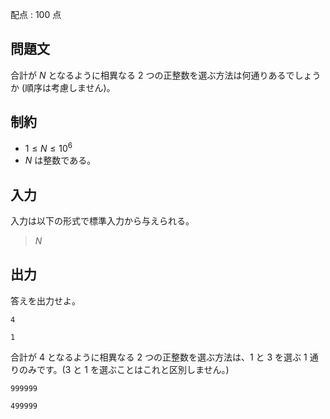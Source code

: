 配点 : $100$ 点

## 問題文

合計が $N$ となるように相異なる $2$ つの正整数を選ぶ方法は何通りあるでしょうか (順序は考慮しません)。

## 制約

- $1 \leq N \leq 10^6$
- $N$ は整数である。

## 入力

入力は以下の形式で標準入力から与えられる。

> $N$

## 出力

答えを出力せよ。

```input1
4
```

```output1
1
```

合計が $4$ となるように相異なる $2$ つの正整数を選ぶ方法は、$1$ と $3$ を選ぶ $1$ 通りのみです。($3$ と $1$ を選ぶことはこれと区別しません。)

```input2
999999
```

```output2
499999
```